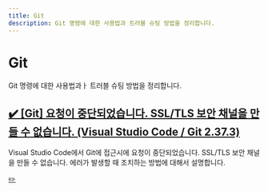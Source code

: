 ```yaml
---
title: Git 
description: Git 명령에 대한 사용법과 트러블 슈팅 방법을 정리합니다. 
---
```



Git
===


Git 명령에 대한 사용법과ㅏ 트러블 슈팅 방법을 정리합니다.


[✔️  [Git] 요청이 중단되었습니다. SSL/TLS 보안 채널을 만들 수 없습니다. (Visual Studio Code / Git 2.37.3)](001_git_TheRequstWasAborted_CouldNotCreateSSL_TLS_SecureChannel.html 'Visual Studio Code에서 Git에 접근시에 요청이 중단되었습니다. SSL/TLS 보안 채널을 만들 수 없습니다. 에러가 발생할 때 조치하는 방법에 ')
---


Visual Studio Code에서 Git에 접근시에 요청이 중단되었습니다. SSL/TLS 보안 채널을 만들 수 없습니다. 에러가 발생할 때 조치하는 방법에 대해서 설명합니다.


[✏️ ](https://www.github.com/boyinblue/boyinblue.github.io/edit/main/014_git/index.md '수정하기')

